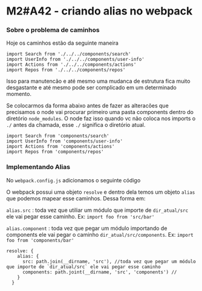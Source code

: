 # M2#A42 - criando alias no webpack

### Sobre o problema de caminhos

Hoje os caminhos estão da seguinte maneira

```
import Search from './../../components/search'
import UserInfo from './../../components/user-info'
import Actions from './../../components/actions'
import Repos from './../../components/repos'
```

Isso para manutencão e até mesmo uma mudanca de estrutura fica muito desgastante e até mesmo pode ser complicado em um determinado momento.

Se colocarmos da forma abaixo antes de fazer as alteracões que precisamos o node vai procurar primeiro uma pasta components dentro do diretório `node_modules`. O node faz isso quando vc não coloca nos imports o `./` antes da chamada, esse `./` significa o diretório atual.

```
import Search from 'components/search'
import UserInfo from 'components/user-info'
import Actions from 'components/actions'
import Repos from 'components/repos'
```

### Implementando Alias

No `webpack.config.js` adicionamos o seguinte código

O webpack possui uma objeto `resolve` e dentro dela temos um objeto `alias` que podemos mapear esse caminhos. Dessa forma em:

`alias.src` : toda vez que utiliar um módulo que importe de `dir_atual/src` ele vai pegar esse caminho. Ex: `import foo from 'src/bar'`

`alias.component` : toda vez que pegar um módulo importando de components ele vai pegar o caminho `dir_atual/src/components`. Ex: `import foo from 'components/bar'`

```
resolve: {
    alias: {
      src: path.join(__dirname, 'src'), //toda vez que pegar um módulo que importe de `dir_atual/src` ele vai pegar esse caminho
      components: path.joint(__dirname, 'src', 'components') //
    }
  }
```
